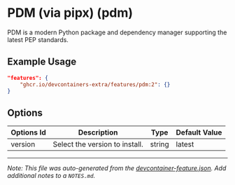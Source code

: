 
# PDM (via pipx) (pdm)

PDM is a modern Python package and dependency manager supporting the latest PEP standards.

## Example Usage

```json
"features": {
    "ghcr.io/devcontainers-extra/features/pdm:2": {}
}
```

## Options

| Options Id | Description | Type | Default Value |
|-----|-----|-----|-----|
| version | Select the version to install. | string | latest |



---

_Note: This file was auto-generated from the [devcontainer-feature.json](devcontainer-feature.json).  Add additional notes to a `NOTES.md`._
